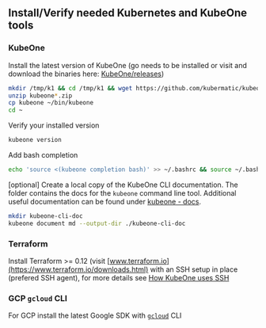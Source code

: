
## Install/Verify needed Kubernetes and KubeOne tools

### KubeOne
Install the latest version of KubeOne (go needs to be installed or visit and download the binaries here: [KubeOne/releases](https://github.com/kubermatic/kubeone/releases))

```bash
mkdir /tmp/k1 && cd /tmp/k1 && wget https://github.com/kubermatic/kubeone/releases/download/v1.2.1/kubeone_1.2.1_linux_amd64.zip
unzip kubeone*.zip
cp kubeone ~/bin/kubeone
cd ~
```
Verify your installed version
```bash
kubeone version
```
Add bash completion
```bash
echo 'source <(kubeone completion bash)' >> ~/.bashrc && source ~/.bashrc
```

[optional] Create a local copy of the KubeOne CLI documentation. The folder contains the docs for the `kubeone` command line tool. Additional useful documentation can be found under [kubeone - docs](https://docs.kubermatic.com/kubeone/master/). 
```bash
mkdir kubeone-cli-doc
kubeone document md --output-dir ./kubeone-cli-doc
```

### Terraform
Install Terraform >= 0.12 (visit [www.terraform.io](https://www.terraform.io/downloads.html) with an SSH setup in place (prefered SSH agent), for more details see [How KubeOne uses SSH](https://docs.kubermatic.com/kubeone/master/using_kubeone/ssh/)

### GCP `gcloud` CLI
For GCP install the latest Google SDK with [`gcloud`](https://cloud.google.com/sdk/install) CLI
